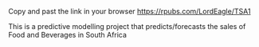 Copy and past the link in your browser 
https://rpubs.com/LordEagle/TSA1

This is a predictive modelling project
that predicts/forecasts the sales of 
Food and Beverages in South Africa
